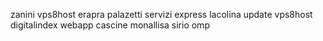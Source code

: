 zanini
vps8host
erapra
palazetti
servizi express
lacolina update vps8host
digitalindex
webapp
cascine
monallisa
sirio
omp
